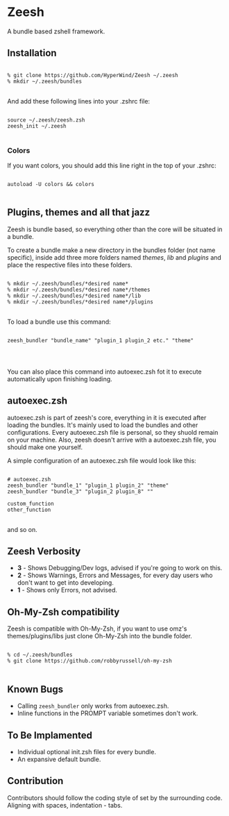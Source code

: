 <h1>Zeesh</h1>
A bundle based zshell framework.

<h2>Installation</h2>

<pre>
<code>
% git clone https://github.com/HyperWind/Zeesh ~/.zeesh
% mkdir ~/.zeesh/bundles
</code>
</pre>

And add these following lines into your .zshrc file:

<pre>
<code>
source ~/.zeesh/zeesh.zsh
zeesh_init ~/.zeesh
</code>
</pre>

<h3>Colors</h3>

If you want colors, you should add this line right in the top of your .zshrc:

<pre>
<code>
autoload -U colors && colors
</code>
</pre>

<h2>Plugins, themes and all that jazz</h2>

Zeesh is bundle based, so everything other than the core will be situated in a bundle.

To create a bundle make a new directory in the bundles folder (not name specific), inside add three more folders named <em>themes</em>, <em>lib</em> and <em>plugins</em> and place the respective files into these folders.

<pre>
<code>
% mkdir ~/.zeesh/bundles/*desired name*
% mkdir ~/.zeesh/bundles/*desired name*/themes
% mkdir ~/.zeesh/bundles/*desired name*/lib
% mkdir ~/.zeesh/bundles/*desired name*/plugins
</code>
</pre>

To load a bundle use this command:

<pre>
<code>
zeesh_bundler "bundle_name" "plugin_1 plugin_2 etc." "theme"
</pre>
</code>

You can also place this command into autoexec.zsh fot it to execute automatically upon finishing loading.

<h2>autoexec.zsh</h2>

autoexec.zsh is part of zeesh's core, everything in it is executed after loading the bundles. It's mainly used to load the bundles and other configurations. 
Every autoexec.zsh file is personal, so they shuold remain on your machine.
Also, zeesh doesn't arrive with a autoexec.zsh file, you should make one yourself.

A simple configuration of an autoexec.zsh file would look like this:

<pre>
<code>
# autoexec.zsh
zeesh_bundler "bundle_1" "plugin_1 plugin_2" "theme"
zeesh_bundler "bundle_3" "plugin_2 plugin_8" ""

custom_function
other_function
</code>
</pre>

and so on.

<h2>Zeesh Verbosity</h2>

<ul>
<li><b>3</b> - Shows Debugging/Dev logs, advised if you're going to work on this.</li>
<li><b>2</b> - Shows Warnings, Errors and Messages, for every day users who don't want to get into developing.</li>
<li><b>1</b> - Shows only Errors, not advised.</li>
</ul>

<h2>Oh-My-Zsh compatibility</h2>

Zeesh is compatible with Oh-My-Zsh, if you want to use omz's themes/plugins/libs just clone Oh-My-Zsh into the bundle folder.

<pre>
<code>
% cd ~/.zeesh/bundles
% git clone https://github.com/robbyrussell/oh-my-zsh
</code>
</pre>

<h2>Known Bugs</h2>

<ul>
<li>Calling <code>zeesh_bundler</code> only works from autoexec.zsh.</li>
<li>Inline functions in the PROMPT variable sometimes don't work.</li>
</ul>

<h2>To Be Implamented</h2>

<ul>
<li>Individual optional init.zsh files for every bundle.</li>
<li>An expansive default bundle.</li>
</ul>

<h2>Contribution</h2>

Contributors should follow the coding style of set by the surrounding code.
Aligning with spaces, indentation - tabs.

